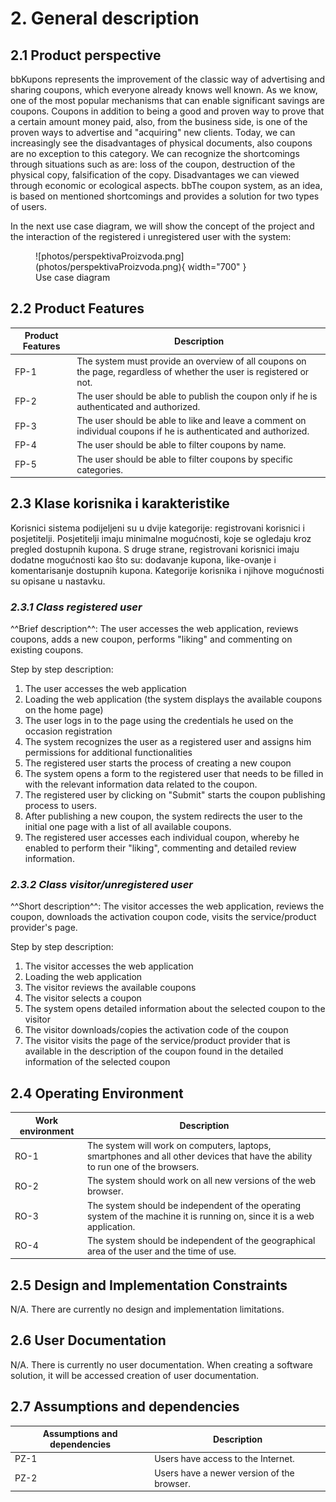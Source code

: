 # **2. General description**

## **2.1 Product perspective**

bbKupons represents the improvement of the classic way of advertising and sharing coupons, which everyone already knows
well known. As we know, one of the most popular mechanisms that can enable significant
savings are coupons. Coupons in addition to being a good and proven way to prove that a certain amount
money paid, also, from the business side, is one of the proven ways to advertise and
"acquiring" new clients. Today, we can increasingly see the disadvantages of physical documents,
also coupons are no exception to this category. We can recognize the shortcomings through situations such as
are: loss of the coupon, destruction of the physical copy, falsification of the copy. Disadvantages we can
viewed through economic or ecological aspects. bbThe coupon system, as an idea, is based on
mentioned shortcomings and provides a solution for two types of users.

In the next use case diagram, we will show the concept of the project and the interaction of the registered i
unregistered user with the system:



<figure markdown>
  ![photos/perspektivaProizvoda.png](photos/perspektivaProizvoda.png){ width="700" }
  <figcaption>Use case diagram</figcaption>
</figure>

## **2.2 Product Features**


| Product Features   | Description                                                                                                          |
|--------------------|----------------------------------------------------------------------------------------------------------------------|
| FP-1               | The system must provide an overview of all coupons on the page, regardless of whether the user is registered or not. |
| FP-2               | The user should be able to publish the coupon only if he is authenticated and authorized.                            |
| FP-3               | The user should be able to like and leave a comment on individual coupons if he is authenticated and authorized.     |
| FP-4               | The user should be able to filter coupons by name.                                                                   |
| FP-5               | The user should be able to filter coupons by specific categories.                                                    |

## **2.3 Klase korisnika i karakteristike**

Korisnici sistema podijeljeni su u dvije kategorije: registrovani korisnici i posjetitelji. Posjetitelji
imaju minimalne mogućnosti, koje se ogledaju kroz pregled dostupnih kupona. S druge strane,
registrovani korisnici imaju dodatne mogućnosti kao što su: dodavanje kupona, like-ovanje i
komentarisanje dostupnih kupona. Kategorije korisnika i njihove mogućnosti su opisane u nastavku.

### ***2.3.1 Class registered user***

^^Brief description^^: The user accesses the web application, reviews coupons, adds a new coupon, performs
"liking" and commenting on existing coupons.

Step by step description:

1. The user accesses the web application
2. Loading the web application (the system displays the available coupons on the home page)
3. The user logs in to the page using the credentials he used on the occasion
registration
4. The system recognizes the user as a registered user and assigns him permissions
for additional functionalities
5. The registered user starts the process of creating a new coupon
6. The system opens a form to the registered user that needs to be filled in with the relevant information
data related to the coupon.
7. The registered user by clicking on "Submit" starts the coupon publishing process
to users.
8. After publishing a new coupon, the system redirects the user to the initial one
page with a list of all available coupons.
9. The registered user accesses each individual coupon, whereby he
enabled to perform their "liking", commenting and detailed review
information.

### ***2.3.2 Class visitor/unregistered user***

^^Short description^^: The visitor accesses the web application, reviews the coupon, downloads the activation
coupon code, visits the service/product provider's page.

Step by step description:

1. The visitor accesses the web application
2. Loading the web application
3. The visitor reviews the available coupons
4. The visitor selects a coupon
5. The system opens detailed information about the selected coupon to the visitor
6. The visitor downloads/copies the activation code of the coupon
7. The visitor visits the page of the service/product provider that is available in the description
of the coupon found in the detailed information of the selected coupon

## **2.4 Operating Environment**

| Work environment   | Description                                                                                                                     |
|--------------------|---------------------------------------------------------------------------------------------------------------------------------|
| RO-1               | The system will work on computers, laptops, smartphones and all other devices that have the ability to run one of the browsers. |
| RO-2               | The system should work on all new versions of the web browser.                                                                  |
| RO-3               | The system should be independent of the operating system of the machine it is running on, since it is a web application.        |
| RO-4               | The system should be independent of the geographical area of the user and the time of use.                                      |

## **2.5 Design and Implementation Constraints**

N/A. There are currently no design and implementation limitations.

## **2.6 User Documentation**

N/A. There is currently no user documentation. When creating a software solution, it will be accessed
creation of user documentation.

## **2.7 Assumptions and dependencies**

| Assumptions and dependencies  | Description                                |
|-------------------------------|--------------------------------------------|
| PZ-1                          | Users have access to the Internet.         |
| PZ-2                          | Users have a newer version of the browser. |